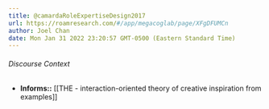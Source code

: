```yaml
---
title: @camardaRoleExpertiseDesign2017
url: https://roamresearch.com/#/app/megacoglab/page/XFgDFUMCn
author: Joel Chan
date: Mon Jan 31 2022 23:20:57 GMT-0500 (Eastern Standard Time)
---
```




###### Discourse Context

- **Informs::** [[THE - interaction-oriented theory of creative inspiration from examples]]
